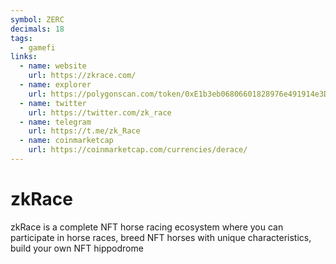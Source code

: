 ```yaml
---
symbol: ZERC
decimals: 18
tags:
  - gamefi
links:
  - name: website
    url: https://zkrace.com/
  - name: explorer
    url: https://polygonscan.com/token/0xE1b3eb06806601828976e491914e3De18B5d6b28
  - name: twitter
    url: https://twitter.com/zk_race
  - name: telegram
    url: https://t.me/zk_Race
  - name: coinmarketcap
    url: https://coinmarketcap.com/currencies/derace/
---
```


# zkRace

zkRace is a complete NFT horse racing ecosystem where you can participate in horse races, breed NFT horses with unique characteristics, build your own NFT hippodrome
